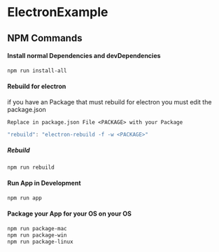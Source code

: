 # ElectronExample


## NPM Commands

#### Install normal Dependencies and devDependencies
```bash
npm run install-all 
```

#### Rebuild for electron
if you have an Package that must rebuild for electron you must edit the package.json

```text
Replace in package.json File <PACKAGE> with your Package
```


```javascript
"rebuild": "electron-rebuild -f -w <PACKAGE>"
```


##### Rebuild
```bash
npm run rebuild
```


#### Run App in Development 
```bash
npm run app
```

#### Package your App for your OS on your OS
```bash
npm run package-mac 
npm run package-win 
npm run package-linux
```


